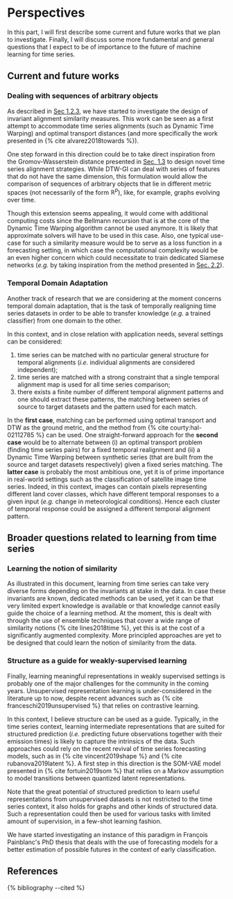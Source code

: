 # Perspectives

In this part, I will first describe some current and future works that we plan
to investigate.
Finally, I will discuss some more fundamental and general questions that
I expect to be of importance to the future of machine learning for time series.

## Current and future works

### Dealing with sequences of arbitrary objects

As described in [Sec 1.2.3](01/dtw/dtw_gi.html), we have started to investigate
the design of invariant alignment similarity measures.
This work can be seen as a first attempt to accommodate time series alignments
(such as Dynamic Time Warping) and optimal transport distances
(and more specifically the work presented in {% cite alvarez2018towards %}).

One step forward in this direction could be to take direct inspiration from
the Gromov-Wasserstein distance presented in [Sec. 1.3](01/ot.html) to design
novel time series alignment strategies.
While DTW-GI can deal with series of features that do not have the
same dimension, this formulation would allow the comparison of
sequences of arbitrary objects that lie in different metric spaces (not
necessarily of the form $\mathbb{R}^p$), like, for example, graphs evolving
over time.

Though this extension seems appealing, it would come with additional
computing costs since the Bellmann recursion that is at the core of the Dynamic
Time Warping algorithm cannot be used anymore.
It is likely that approximate solvers will have to be used in this case.
Also, one typical use-case for such a similarity measure would be to serve as
a loss function in a forecasting setting, in which case the
computational complexity would be an even higher concern which could necessitate
to train dedicated Siamese networks (_e.g._ by taking inspiration from the
method presented in
[Sec. 2.2](02/shapelets_cnn.html#Learning-to-Mimic-a-Target-Distance)).

### Temporal Domain Adaptation

Another track of research that we are considering at the moment concerns
temporal domain adaptation, that is the task of temporally realigning time
series datasets in order to be able to transfer knowledge (_e.g._ a trained
classifier) from one domain to the other.

In this context, and in close relation with application needs, several settings
can be considered:

1. time series can be matched with no particular general structure for temporal
alignments (_i.e._ individual alignments are considered independent);
2. time series are matched with a strong constraint that a single temporal
alignment map is used for all time series comparison;
3. there exists a finite number of different temporal alignment patterns and
one should extract these patterns, the matching between series of source
to target datasets and the pattern used for each match.

In the **first
case**, matching can be performed using optimal transport and DTW as the ground
metric, and the method from {% cite courty:hal-02112785 %} can be used.
One straight-forward approach for the **second case** would be to alternate
between (i) an optimal transport
problem (finding time series pairs) for a fixed temporal realignment and (ii) a
Dynamic Time Warping between synthetic series (that are built from the source
and target datasets respectively) given a fixed series matching.
The **latter case** is probably the most ambitious one, yet it is of prime
importance in real-world settings such as the classification of satellite image
time series.
Indeed, in this context, images can contain pixels representing different land
cover classes, which have different temporal responses to a given input
(_e.g._ change in meteorological conditions).
Hence each cluster of temporal response could be assigned a different temporal
alignment pattern.

## Broader questions related to learning from time series

### Learning the notion of similarity

As illustrated in this document, learning from time series can take very diverse
forms depending on the invariants at stake in the data.
In case these invariants are known, dedicated methods can be used, yet it
can be that very limited expert knowledge is available or that knowledge cannot
easily guide the choice of a learning method.
At the moment, this is dealt with through the use of ensemble techniques that
cover a wide range of similarity notions {% cite lines2018time %},
yet this is at the cost of a significantly augmented complexity.
More principled approaches are yet to be designed that could learn the notion
of similarity from the data.

### Structure as a guide for weakly-supervised learning

Finally, learning meaningful representations in weakly supervised settings is
probably one of the major challenges for the community in the coming years.
Unsupervised representation learning is under-considered in the
literature up to now, despite recent advances such as
{% cite franceschi2019unsupervised %} that relies on contrastive learning.

In this context, I believe structure can
be used as a guide.
Typically, in the time series context, learning intermediate representations
that are suited for structured prediction (_i.e._ predicting future
observations together with their emission times) is likely to capture the
intrinsics of the data.
Such approaches could rely on the recent revival of time series forecasting
models, such as in
{% cite vincent2019shape %} and {% cite rubanova2019latent %}.
A first step in this direction is the SOM-VAE model presented in
{% cite fortuin2019som %} that relies on a Markov assumption to model
transitions between quantized latent representations.

Note that the great potential of structured prediction to learn useful
representations from unsupervised datasets is not restricted to the time series
context, it also holds for graphs and other kinds of structured data.
Such a representation could then be used for various tasks with limited amount
of supervision, in a few-shot learning fashion.

We have started investigating an instance of this paradigm in François
Painblanc's PhD thesis that deals with the use of forecasting models for a
better estimation of possible futures in the context of early classification.



## References

{% bibliography --cited %}
